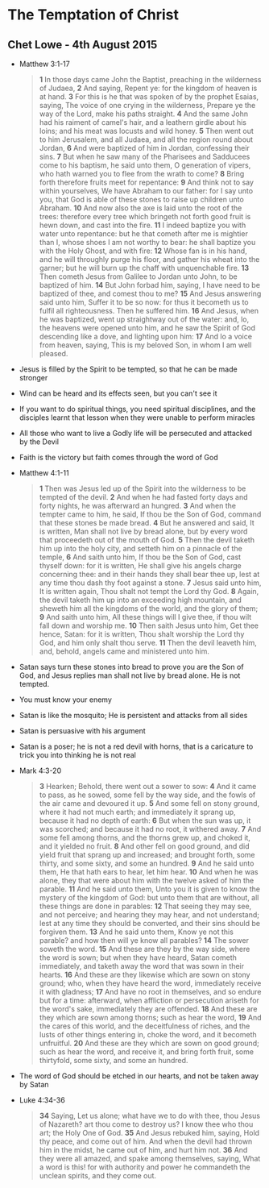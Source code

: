 The Temptation of Christ
========================

Chet Lowe - 4th August 2015
---------------------------

* Matthew 3:1-17

    >   **1** In those days came John the Baptist, preaching in the wilderness of Judaea,
        **2** And saying, Repent ye: for the kingdom of heaven is at hand.
        **3** For this is he that was spoken of by the prophet Esaias, saying, The voice of one crying in the wilderness, Prepare ye the way of the Lord, make his paths straight.
        **4** And the same John had his raiment of camel's hair, and a leathern girdle about his loins; and his meat was locusts and wild honey.
        **5** Then went out to him Jerusalem, and all Judaea, and all the region round about Jordan,
        **6** And were baptized of him in Jordan, confessing their sins.
        **7** But when he saw many of the Pharisees and Sadducees come to his baptism, he said unto them, O generation of vipers, who hath warned you to flee from the wrath to come?
        **8** Bring forth therefore fruits meet for repentance:
        **9** And think not to say within yourselves, We have Abraham to our father: for I say unto you, that God is able of these stones to raise up children unto Abraham.
        **10** And now also the axe is laid unto the root of the trees: therefore every tree which bringeth not forth good fruit is hewn down, and cast into the fire.
        **11** I indeed baptize you with water unto repentance: but he that cometh after me is mightier than I, whose shoes I am not worthy to bear: he shall baptize you with the Holy Ghost, and with fire:
        **12** Whose fan is in his hand, and he will throughly purge his floor, and gather his wheat into the garner; but he will burn up the chaff with unquenchable fire.
        **13** Then cometh Jesus from Galilee to Jordan unto John, to be baptized of him.
        **14** But John forbad him, saying, I have need to be baptized of thee, and comest thou to me?
        **15** And Jesus answering said unto him, Suffer it to be so now: for thus it becometh us to fulfil all righteousness. Then he suffered him.
        **16** And Jesus, when he was baptized, went up straightway out of the water: and, lo, the heavens were opened unto him, and he saw the Spirit of God descending like a dove, and lighting upon him:
        **17** And lo a voice from heaven, saying, This is my beloved Son, in whom I am well pleased.

* Jesus is filled by the Spirit to be tempted, so that he can be made stronger
* Wind can be heard and its effects seen, but you can't see it
* If you want to do spiritual things, you need spiritual disciplines, and the disciples learnt that lesson when they were unable to perform miracles
* All those who want to live a Godly life will be persecuted and attacked by the Devil
* Faith is the victory but faith comes through the word of God
* Matthew 4:1-11

    >   **1** Then was Jesus led up of the Spirit into the wilderness to be tempted of the devil.
        **2** And when he had fasted forty days and forty nights, he was afterward an hungred.
        **3** And when the tempter came to him, he said, If thou be the Son of God, command that these stones be made bread.
        **4** But he answered and said, It is written, Man shall not live by bread alone, but by every word that proceedeth out of the mouth of God.
        **5** Then the devil taketh him up into the holy city, and setteth him on a pinnacle of the temple,
        **6** And saith unto him, If thou be the Son of God, cast thyself down: for it is written, He shall give his angels charge concerning thee: and in their hands they shall bear thee up, lest at any time thou dash thy foot against a stone.
        **7** Jesus said unto him, It is written again, Thou shalt not tempt the Lord thy God.
        **8** Again, the devil taketh him up into an exceeding high mountain, and sheweth him all the kingdoms of the world, and the glory of them;
        **9** And saith unto him, All these things will I give thee, if thou wilt fall down and worship me.
        **10** Then saith Jesus unto him, Get thee hence, Satan: for it is written, Thou shalt worship the Lord thy God, and him only shalt thou serve.
        **11** Then the devil leaveth him, and, behold, angels came and ministered unto him.

* Satan says turn these stones into bread to prove you are the Son of God, and Jesus replies man shall not live by bread alone. He is not tempted.
* You must know your enemy
* Satan is like the mosquito; He is persistent and attacks from all sides
* Satan is persuasive with his argument
* Satan is a poser; he is not a red devil with horns, that is a caricature to trick you into thinking he is not real
* Mark 4:3-20
    
    >   **3** Hearken; Behold, there went out a sower to sow:
        **4** And it came to pass, as he sowed, some fell by the way side, and the fowls of the air came and devoured it up.
        **5** And some fell on stony ground, where it had not much earth; and immediately it sprang up, because it had no depth of earth:
        **6** But when the sun was up, it was scorched; and because it had no root, it withered away.
        **7** And some fell among thorns, and the thorns grew up, and choked it, and it yielded no fruit.
        **8** And other fell on good ground, and did yield fruit that sprang up and increased; and brought forth, some thirty, and some sixty, and some an hundred.
        **9** And he said unto them, He that hath ears to hear, let him hear.
        **10** And when he was alone, they that were about him with the twelve asked of him the parable.
        **11** And he said unto them, Unto you it is given to know the mystery of the kingdom of God: but unto them that are without, all these things are done in parables:
        **12** That seeing they may see, and not perceive; and hearing they may hear, and not understand; lest at any time they should be converted, and their sins should be forgiven them.
        **13** And he said unto them, Know ye not this parable? and how then will ye know all parables?
        **14** The sower soweth the word.
        **15** And these are they by the way side, where the word is sown; but when they have heard, Satan cometh immediately, and taketh away the word that was sown in their hearts.
        **16** And these are they likewise which are sown on stony ground; who, when they have heard the word, immediately receive it with gladness;
        **17** And have no root in themselves, and so endure but for a time: afterward, when affliction or persecution ariseth for the word's sake, immediately they are offended.
        **18** And these are they which are sown among thorns; such as hear the word,
        **19** And the cares of this world, and the deceitfulness of riches, and the lusts of other things entering in, choke the word, and it becometh unfruitful.
        **20** And these are they which are sown on good ground; such as hear the word, and receive it, and bring forth fruit, some thirtyfold, some sixty, and some an hundred.

* The word of God should be etched in our hearts, and not be taken away by Satan
* Luke 4:34-36

    >   **34** Saying, Let us alone; what have we to do with thee, thou Jesus of Nazareth? art thou come to destroy us? I know thee who thou art; the Holy One of God.
        **35** And Jesus rebuked him, saying, Hold thy peace, and come out of him. And when the devil had thrown him in the midst, he came out of him, and hurt him not.
        **36** And they were all amazed, and spake among themselves, saying, What a word is this! for with authority and power he commandeth the unclean spirits, and they come out.
